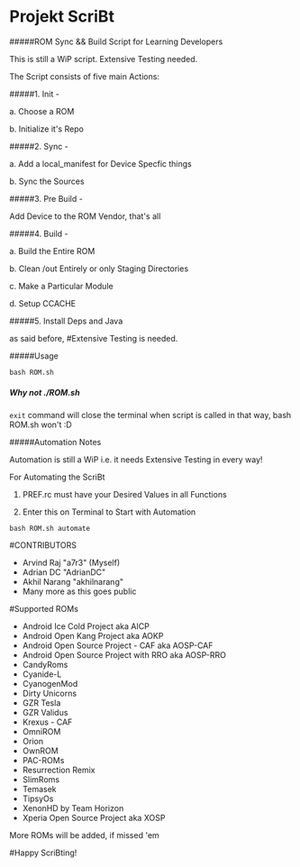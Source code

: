 # Projekt ScriBt

#####ROM Sync && Build Script for Learning Developers

This is still a WiP script. Extensive Testing needed.

The Script consists of five main Actions:

#####1. Init -

  a. Choose a ROM

  b. Initialize it's Repo

#####2. Sync -

  a. Add a local_manifest for Device Specfic things

  b. Sync the Sources

#####3. Pre Build -

  Add Device to the ROM Vendor, that's all

#####4. Build -

  a. Build the Entire ROM

  b. Clean /out Entirely or only Staging Directories

  c. Make a Particular Module

  d. Setup CCACHE

#####5. Install Deps and Java

as said before,
#Extensive Testing is needed.


#####Usage
```
bash ROM.sh
```

##### Why not ./ROM.sh
```exit``` command will close the terminal when script is called in that
way, bash ROM.sh won't :D

#####Automation Notes

Automation is still a WiP i.e. it needs Extensive Testing in every way!

For Automating the ScriBt

1. PREF.rc must have your Desired Values in all Functions

2. Enter this on Terminal to Start with Automation

```
bash ROM.sh automate
```

#CONTRIBUTORS

* Arvind Raj "a7r3" (Myself)
* Adrian DC "AdrianDC"
* Akhil Narang "akhilnarang"
* Many more as this goes public

#Supported ROMs

* Android Ice Cold Project aka AICP
* Android Open Kang Project aka AOKP
* Android Open Source Project - CAF aka AOSP-CAF
* Android Open Source Project with RRO aka AOSP-RRO
* CandyRoms
* Cyanide-L
* CyanogenMod
* Dirty Unicorns
* GZR Tesla
* GZR Validus
* Krexus - CAF
* OmniROM
* Orion
* OwnROM
* PAC-ROMs
* Resurrection Remix
* SlimRoms
* Temasek
* TipsyOs
* XenonHD by Team Horizon
* Xperia Open Source Project aka XOSP

More ROMs will be added, if missed 'em

#Happy ScriBting!

